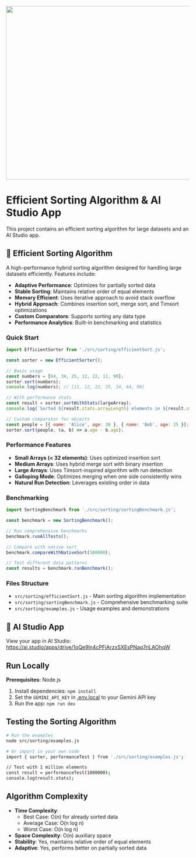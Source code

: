 <div align="center">
<img width="1200" height="475" alt="GHBanner" src="https://github.com/user-attachments/assets/0aa67016-6eaf-458a-adb2-6e31a0763ed6" />
</div>

# Efficient Sorting Algorithm & AI Studio App

This project contains an efficient sorting algorithm for large datasets and an AI Studio app.

## 🚀 Efficient Sorting Algorithm

A high-performance hybrid sorting algorithm designed for handling large datasets efficiently. Features include:

- **Adaptive Performance**: Optimizes for partially sorted data
- **Stable Sorting**: Maintains relative order of equal elements  
- **Memory Efficient**: Uses iterative approach to avoid stack overflow
- **Hybrid Approach**: Combines insertion sort, merge sort, and Timsort optimizations
- **Custom Comparators**: Supports sorting any data type
- **Performance Analytics**: Built-in benchmarking and statistics

### Quick Start

```javascript
import EfficientSorter from './src/sorting/efficientSort.js';

const sorter = new EfficientSorter();

// Basic usage
const numbers = [64, 34, 25, 12, 22, 11, 90];
sorter.sort(numbers);
console.log(numbers); // [11, 12, 22, 25, 34, 64, 90]

// With performance stats
const result = sorter.sortWithStats(largeArray);
console.log(`Sorted ${result.stats.arrayLength} elements in ${result.stats.duration}`);

// Custom comparator for objects
const people = [{ name: 'Alice', age: 30 }, { name: 'Bob', age: 25 }];
sorter.sort(people, (a, b) => a.age - b.age);
```

### Performance Features

- **Small Arrays (< 32 elements)**: Uses optimized insertion sort
- **Medium Arrays**: Uses hybrid merge sort with binary insertion
- **Large Arrays**: Uses Timsort-inspired algorithm with run detection
- **Galloping Mode**: Optimizes merging when one side consistently wins
- **Natural Run Detection**: Leverages existing order in data

### Benchmarking

```javascript
import SortingBenchmark from './src/sorting/sortingBenchmark.js';

const benchmark = new SortingBenchmark();

// Run comprehensive benchmarks
benchmark.runAllTests();

// Compare with native sort
benchmark.compareWithNativeSort(100000);

// Test different data patterns
const results = benchmark.runBenchmark();
```

### Files Structure

- `src/sorting/efficientSort.js` - Main sorting algorithm implementation
- `src/sorting/sortingBenchmark.js` - Comprehensive benchmarking suite
- `src/sorting/examples.js` - Usage examples and demonstrations

## 🤖 AI Studio App

View your app in AI Studio: https://ai.studio/apps/drive/1oQe9ln4cPFjArzxSXEsPNaq7riLAOhqW

## Run Locally

**Prerequisites:**  Node.js


1. Install dependencies:
   `npm install`
2. Set the `GEMINI_API_KEY` in [.env.local](.env.local) to your Gemini API key
3. Run the app:
   `npm run dev`

## Testing the Sorting Algorithm

```bash
# Run the examples
node src/sorting/examples.js

# Or import in your own code
import { sorter, performanceTest } from './src/sorting/examples.js';

// Test with 1 million elements
const result = performanceTest(1000000);
console.log(result.stats);
```

## Algorithm Complexity

- **Time Complexity**: 
  - Best Case: O(n) for already sorted data
  - Average Case: O(n log n)
  - Worst Case: O(n log n)
- **Space Complexity**: O(n) auxiliary space
- **Stability**: Yes, maintains relative order of equal elements
- **Adaptive**: Yes, performs better on partially sorted data